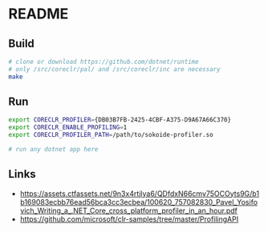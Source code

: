 # README

## Build

```sh
# clone or download https://github.com/dotnet/runtime
# only /src/coreclr/pal/ and /src/coreclr/inc are necessary
make
```

## Run

```sh
export CORECLR_PROFILER={DB03B7FB-2425-4CBF-A375-D9A67A66C370}
export CORECLR_ENABLE_PROFILING=1
export CORECLR_PROFILER_PATH=/path/to/sokoide-profiler.so

# run any dotnet app here
```

## Links

* <https://assets.ctfassets.net/9n3x4rtjlya6/QDfdxN66cmy75OCOyts9G/b1b169083ecbb76ead56bca3cc3ecbea/100620_757082830_Pavel_Yosifovich_Writing_a_.NET_Core_cross_platform_profiler_in_an_hour.pdf>
* <https://github.com/microsoft/clr-samples/tree/master/ProfilingAPI>
